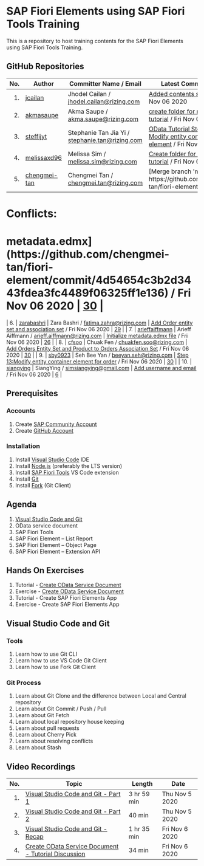 # SAP Fiori Elements using SAP Fiori Tools Training

This is a repository to host training contents for the SAP Fiori Elements using SAP Fiori Tools Training.

## GitHub Repositories

| No. | Author | Committer Name / Email | Latest Commit / Date | Commits |
| ---:| ------ | ---------------------- | -------------------- |:-------:|
| 1. | [jcailan](https:&#x2F;&#x2F;github.com&#x2F;jcailan) | Jhodel Cailan / jhodel.cailan@rizing.com | [Added contents section](https:&#x2F;&#x2F;github.com&#x2F;jcailan&#x2F;fiori-element&#x2F;commit&#x2F;ad86a6b8116b4dd8ad657d3bbb54537ebb57abe1) / Fri Nov 06 2020 | [7](https:&#x2F;&#x2F;github.com&#x2F;jcailan&#x2F;fiori-element&#x2F;commits) |
| 2. | [akmasaupe](https:&#x2F;&#x2F;github.com&#x2F;akmasaupe) | Akma Saupe / akma.saupe@rizing.com | [create folder for metadata tutorial](https:&#x2F;&#x2F;github.com&#x2F;akmasaupe&#x2F;fiori-element&#x2F;commit&#x2F;c5ee3f458623bec1e19793cf7d85d81a8ed74695) / Fri Nov 06 2020 | [7](https:&#x2F;&#x2F;github.com&#x2F;akmasaupe&#x2F;fiori-element&#x2F;commits) |
| 3. | [steffijyt](https:&#x2F;&#x2F;github.com&#x2F;steffijyt) | Stephanie Tan Jia Yi / stephanie.tan@rizing.com | [OData Tutorial Step 13: Modify entity container element](https:&#x2F;&#x2F;github.com&#x2F;steffijyt&#x2F;fiori-element&#x2F;commit&#x2F;8f4f6288e05187e5cec76b41c329fe378d5936d0) / Fri Nov 06 2020 | [30](https:&#x2F;&#x2F;github.com&#x2F;steffijyt&#x2F;fiori-element&#x2F;commits) |
| 4. | [melissaxd96](https:&#x2F;&#x2F;github.com&#x2F;melissaxd96) | Melissa Sim / melissa.sim@rizing.com | [Create folder for metadata tutorial](https:&#x2F;&#x2F;github.com&#x2F;melissaxd96&#x2F;fiori-element&#x2F;commit&#x2F;65d13054e4e9348f7f207302fd413d221b294f09) / Fri Nov 06 2020 | [27](https:&#x2F;&#x2F;github.com&#x2F;melissaxd96&#x2F;fiori-element&#x2F;commits) |
| 5. | [chengmei-tan](https:&#x2F;&#x2F;github.com&#x2F;chengmei-tan) | Chengmei Tan / chengmei.tan@rizing.com | [Merge branch &#39;main&#39; of https:&#x2F;&#x2F;github.com&#x2F;chengmei-tan&#x2F;fiori-element into main

# Conflicts:
#	metadata.edmx](https:&#x2F;&#x2F;github.com&#x2F;chengmei-tan&#x2F;fiori-element&#x2F;commit&#x2F;4d54654c3b2d3443fdea3fc4489f06325ff1e136) / Fri Nov 06 2020 | [30](https:&#x2F;&#x2F;github.com&#x2F;chengmei-tan&#x2F;fiori-element&#x2F;commits) |
| 6. | [zarabashri](https:&#x2F;&#x2F;github.com&#x2F;zarabashri) | Zara Bashri / fatima.zahra@rizing.com | [Add Order entity set and association set](https:&#x2F;&#x2F;github.com&#x2F;zarabashri&#x2F;fiori-element&#x2F;commit&#x2F;c3cde0597cec1a0341f92f853c82f229d6644566) / Fri Nov 06 2020 | [29](https:&#x2F;&#x2F;github.com&#x2F;zarabashri&#x2F;fiori-element&#x2F;commits) |
| 7. | [arieffaiffmann](https:&#x2F;&#x2F;github.com&#x2F;arieffaiffmann) | Arieff Aiffmann / arieff.aiffmann@rizing.com | [Initialize metadata.edmx file](https:&#x2F;&#x2F;github.com&#x2F;arieffaiffmann&#x2F;fiori-element&#x2F;commit&#x2F;40d725cd17f6b259802e4ee6a6eef58a2d9a484d) / Fri Nov 06 2020 | [26](https:&#x2F;&#x2F;github.com&#x2F;arieffaiffmann&#x2F;fiori-element&#x2F;commits) |
| 8. | [cfsoo](https:&#x2F;&#x2F;github.com&#x2F;cfsoo) | Chuak Fen / chuakfen.soo@rizing.com | [Add Orders Entity Set and Product to Orders Association Set](https:&#x2F;&#x2F;github.com&#x2F;cfsoo&#x2F;fiori-element&#x2F;commit&#x2F;d46683bbfe91f47bd614a68a3fbd3ff335be3321) / Fri Nov 06 2020 | [30](https:&#x2F;&#x2F;github.com&#x2F;cfsoo&#x2F;fiori-element&#x2F;commits) |
| 9. | [sby0923](https:&#x2F;&#x2F;github.com&#x2F;sby0923) | Seh Bee Yan / beeyan.seh@rizing.com | [Step 13:Modify entity container element for order](https:&#x2F;&#x2F;github.com&#x2F;sby0923&#x2F;fiori-element&#x2F;commit&#x2F;16b73aafccc9361590b9deecd13d9677bf9d4a11) / Fri Nov 06 2020 | [30](https:&#x2F;&#x2F;github.com&#x2F;sby0923&#x2F;fiori-element&#x2F;commits) |
| 10. | [siangying](https:&#x2F;&#x2F;github.com&#x2F;siangying) | SiangYing / simsiangying@gmail.com | [Add username and email](https:&#x2F;&#x2F;github.com&#x2F;sysim&#x2F;fiori-element&#x2F;commit&#x2F;4cc7816cf5dae9970b2f3108da035fa132f5ef70) / Fri Nov 06 2020 | [6](https:&#x2F;&#x2F;github.com&#x2F;sysim&#x2F;fiori-element&#x2F;commits) |

## Prerequisites

### Accounts

1. Create [SAP Community Account](https://community.sap.com/)
2. Create [GitHub Account](https://github.com/join)

### Installation

1. Install [Visual Studio Code](https://code.visualstudio.com/download) IDE
2. Install [Node.js](https://nodejs.org/en/download/) (preferably the LTS version)
3. Install [SAP Fiori Tools](https://marketplace.visualstudio.com/items?itemName=SAPSE.sap-ux-fiori-tools-extension-pack) VS Code extension
4. Install [Git](https://git-scm.com/downloads)
5. Install [Fork](https://git-fork.com/) (Git Client)

## Agenda

1. [Visual Studio Code and Git](#visual-studio-code-and-git)
2. OData service document
3. SAP Fiori Tools
4. SAP Fiori Element – List Report
5. SAP Fiori Element – Object Page
6. SAP Fiori Element – Extension API

## Hands On Exercises

1. Tutorial - [Create OData Service Document](https://developers.sap.com/tutorials/hcp-webide-create-odata-model.html)
2. Exercise - [Create OData Service Document](https://vestapartners.sharepoint.com/:w:/s/DDCKL/EVNDaN_EKgpCiU6HcMJdBPoB5YPAIsrqBSPepsfQ9uiabQ?e=qnF9QF)
3. Tutorial - Create SAP Fiori Elements App
4. Exercise - Create SAP Fiori Elements App

## Visual Studio Code and Git

### Tools

1. Learn how to use Git CLI
2. Learn how to use VS Code Git Client
3. Learn how to use Fork Git Client

### Git Process

1. Learn about Git Clone and the difference between Local and Central repository
2. Learn about Git Commit / Push / Pull
3. Learn about Git Fetch
4. Learn about local repository house keeping
5. Learn about pull requests
6. Learn about Cherry Pick
7. Learn about resolving conflicts
8. Learn about Stash

## Video Recordings

| No. | Topic | Length | Date |
| ---:| ----- | ------ | ---- |
| 1. | [Visual Studio Code and Git - Part 1](https://web.microsoftstream.com/video/a9ca83d0-cc23-4792-93b1-df2676fae0ca) | 3 hr 59 min | Thu Nov 5 2020 |
| 2. | [Visual Studio Code and Git - Part 2](https://web.microsoftstream.com/video/3a183c92-8b2e-4741-92bd-7a03db60e4fd) | 40 min | Thu Nov 5 2020 |
| 3. | [Visual Studio Code and Git - Recap](https://web.microsoftstream.com/video/591f36b2-6fed-4f09-9741-a8964c76c43d)  | 1 hr 35 min | Fri Nov 6 2020 |
| 4. | [Create OData Service Document - Tutorial Discussion](https://web.microsoftstream.com/video/ece7ca34-8b6f-42cf-a3c8-7942bc0ed16c) | 34 min | Fri Nov 6 2020 |